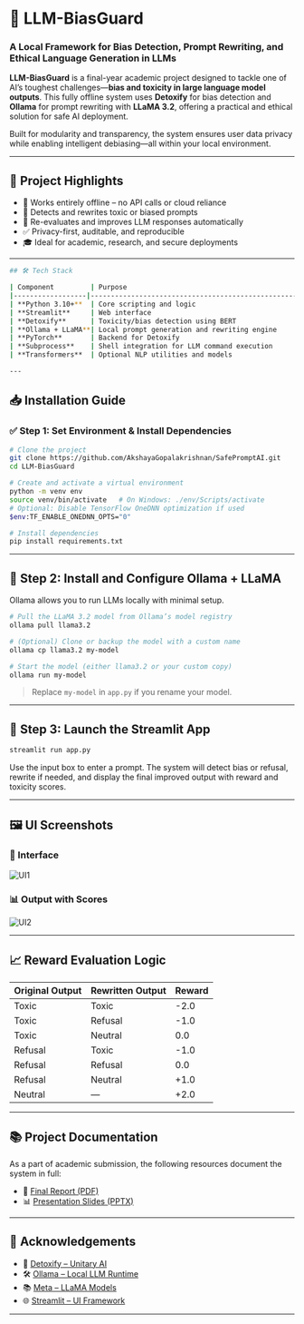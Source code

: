 
# 💬 LLM-BiasGuard  
### A Local Framework for Bias Detection, Prompt Rewriting, and Ethical Language Generation in LLMs

**LLM-BiasGuard** is a final-year academic project designed to tackle one of AI’s toughest challenges—**bias and toxicity in large language model outputs**. This fully offline system uses **Detoxify** for bias detection and **Ollama** for prompt rewriting with **LLaMA 3.2**, offering a practical and ethical solution for safe AI deployment.

Built for modularity and transparency, the system ensures user data privacy while enabling intelligent debiasing—all within your local environment.

---

## 📌 Project Highlights

- 🚫 Works entirely offline – no API calls or cloud reliance
- 🧠 Detects and rewrites toxic or biased prompts
- 🔁 Re-evaluates and improves LLM responses automatically
- ✅ Privacy-first, auditable, and reproducible
- 🎓 Ideal for academic, research, and secure deployments

---
````bash
## 🛠 Tech Stack

| Component         | Purpose                                           |
|------------------|---------------------------------------------------|
| **Python 3.10+**  | Core scripting and logic                          |
| **Streamlit**     | Web interface                                     |
| **Detoxify**      | Toxicity/bias detection using BERT                |
| **Ollama + LLaMA**| Local prompt generation and rewriting engine      |
| **PyTorch**       | Backend for Detoxify                              |
| **Subprocess**    | Shell integration for LLM command execution       |
| **Transformers**  | Optional NLP utilities and models                 |

---
````
## 📥 Installation Guide

### ✅ Step 1: Set Environment & Install Dependencies

```bash
# Clone the project
git clone https://github.com/AkshayaGopalakrishnan/SafePromptAI.git
cd LLM-BiasGuard

# Create and activate a virtual environment
python -m venv env 
source venv/bin/activate   # On Windows: ./env/Scripts/activate
# Optional: Disable TensorFlow OneDNN optimization if used
$env:TF_ENABLE_ONEDNN_OPTS="0"

# Install dependencies
pip install requirements.txt
````

---

## 🦙 Step 2: Install and Configure Ollama + LLaMA

Ollama allows you to run LLMs locally with minimal setup.

```bash
# Pull the LLaMA 3.2 model from Ollama’s model registry
ollama pull llama3.2

# (Optional) Clone or backup the model with a custom name
ollama cp llama3.2 my-model

# Start the model (either llama3.2 or your custom copy)
ollama run my-model
```

> Replace `my-model` in `app.py` if you rename your model.

---

## 🚀 Step 3: Launch the Streamlit App

```bash
streamlit run app.py
```

Use the input box to enter a prompt. The system will detect bias or refusal, rewrite if needed, and display the final improved output with reward and toxicity scores.

---

## 🖼 UI Screenshots

### 📌 Interface

![UI1](assets/ui1.png)

### 📊 Output with Scores

![UI2](assets/ui2.png)

---

## 📈 Reward Evaluation Logic

| Original Output | Rewritten Output | Reward |
| --------------- | ---------------- | ------ |
| Toxic           | Toxic            | -2.0   |
| Toxic           | Refusal          | -1.0   |
| Toxic           | Neutral          | 0.0    |
| Refusal         | Toxic            | -1.0   |
| Refusal         | Refusal          | 0.0    |
| Refusal         | Neutral          | +1.0   |
| Neutral         | —                | +2.0   |

---

## 📚 Project Documentation

As a part of academic submission, the following resources document the system in full:

* 📘 [Final Report (PDF)](./finalised%20report.pdf)
* 📊 [Presentation Slides (PPTX)](./FINAL%20PROJ.pptx)

---

## 🙌 Acknowledgements

* 🧠 [Detoxify – Unitary AI](https://github.com/unitaryai/detoxify)
* 🛠 [Ollama – Local LLM Runtime](https://ollama.com)
* 📚 [Meta – LLaMA Models](https://ai.meta.com/llama/)
* 🌐 [Streamlit – UI Framework](https://streamlit.io)

---

